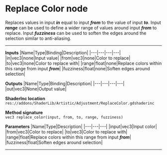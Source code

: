 # Replace Color node
Replaces values in input <b><i>in</i></b> equal to input <b><i>from</i></b> to the value of input <b><i>to</i></b>. Input <b><i>range</i></b> can be used to define a wider range of values around input <b><i>from</i></b> to replace. Input <b><i>fuzziness</i></b> can be used to soften the edges around the selection similar to anti-aliasing.
<hr>

**Inputs**
|Name|Type|Binding|Description|
|---|---|---|---|
|in|vec3|none|Input value|
|from|vec3|none|Color to replace|
|to|vec3|none|Color to replace with|
|range|float|none|Replace colors within this range from input <b><i>from</i></b>|
|fuzziness|float|none|Soften edges around selection|
  
**Outputs**
|Name|Type|Binding|Description|
|---|---|---|---|
|out|vec3|None|Output value|

**ShaderInc location**
<br>`res://addons/ShaderLib/Artistic/Adjustment/ReplaceColor.gdshaderinc`

**Method signature**
<br>`vec3 replace_color(input, from, to, range, fuzziness)`

**Parameters**
|Name|Type|Description|
|---|---|---|
|input|vec3|Input color|
|from|vec3|Color to replace|
|to|vec3|Color to replace with|
|range|float|Replace colors within this range from input <b><i>from</i></b>|
|fuzziness|float|Soften edges around selection|
___